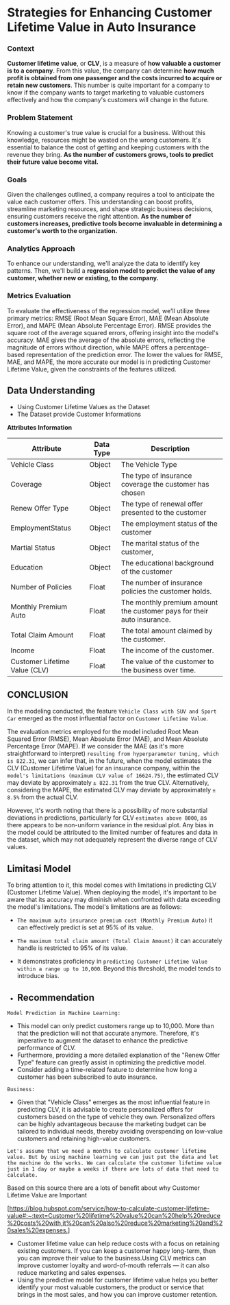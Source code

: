 # Strategies for Enhancing Customer Lifetime Value in Auto Insurance

### **Context**
**Customer lifetime value**, or **CLV**, is a measure of **how valuable a customer is to a company**. From this value, the company can determine **how much profit is obtained from one passenger and the costs incurred to acquire or retain new customers**. This number is quite important for a company to know if the company wants to target marketing to valuable customers effectively and how the company's customers will change in the future.

### **Problem Statement**

Knowing a customer's true value is crucial for a business. Without this knowledge, resources might be wasted on the wrong customers. It's essential to balance the cost of getting and keeping customers with the revenue they bring. **As the number of customers grows, tools to predict their future value become vital.**

### **Goals**

Given the challenges outlined, a company requires a tool to anticipate the value each customer offers. This understanding can boost profits, streamline marketing resources, and shape strategic business decisions, ensuring customers receive the right attention. **As the number of customers increases, predictive tools become invaluable in determining a customer's worth to the organization.**

### **Analytics Approach**

To enhance our understanding, we'll analyze the data to identify key patterns. Then, we'll build a **regression model to predict the value of any customer, whether new or existing, to the company.**

### **Metrics Evaluation**

To evaluate the effectiveness of the regression model, we'll utilize three primary metrics: RMSE (Root Mean Square Error), MAE (Mean Absolute Error), and MAPE (Mean Absolute Percentage Error). RMSE provides the square root of the average squared errors, offering insight into the model's accuracy. MAE gives the average of the absolute errors, reflecting the magnitude of errors without direction, while MAPE offers a percentage-based representation of the prediction error. The lower the values for RMSE, MAE, and MAPE, the more accurate our model is in predicting Customer Lifetime Value, given the constraints of the features utilized.


## **Data Understanding**

- Using Customer Lifetime Values as the Dataset
- The Dataset provide Customer Informations

**Attributes Information**

| **Attribute** | **Data Type** | **Description** |
| --- | --- | --- |
| Vehicle Class | Object | The Vehicle Type |
| Coverage | Object | The type of insurance coverage the customer has chosen |
| Renew Offer Type | Object | The type of renewal offer presented to the customer |
| EmploymentStatus | Object | The employment status of the customer |
| Martial Status | Object |  The marital status of the customer, |
| Education | Object | The educational background of the customer |
| Number of Policies | Float | The number of insurance policies the customer holds. |
| Monthly Premium Auto | Float | The monthly premium amount the customer pays for their auto insurance. |
| Total Claim Amount | Float | The total amount claimed by the customer. |
| Income | Float | The income of the customer. |
| Customer Lifetime Value (CLV) | Float | The value of the customer to the business over time. |

<be>

## **CONCLUSION**

In the modeling conducted, the feature `Vehicle Class with SUV and Sport Car` emerged as the most influential factor on `Customer Lifetime Value`.

The evaluation metrics employed for the model included Root Mean Squared Error (RMSE), Mean Absolute Error (MAE), and Mean Absolute Percentage Error (MAPE). If we consider the MAE (as it's more straightforward to interpret) `resulting from hyperparameter tuning, which is 822.31`, we can infer that, in the future, when the model estimates the CLV (Customer Lifetime Value) for an insurance company, within the `model's limitations (maximum CLV value of 16624.75)`, the estimated CLV may deviate by approximately `± 822.31` from the true CLV. Alternatively, considering the MAPE, the estimated CLV may deviate by approximately `± 8.5%` from the actual CLV.

However, it's worth noting that there is a possibility of more substantial deviations in predictions, particularly for CLV `estimates above 8000`, as there appears to be non-uniform variance in the residual plot. Any bias in the model could be attributed to the limited number of features and data in the dataset, which may not adequately represent the diverse range of CLV values.

## **Limitasi Model**

To bring attention to it, this model comes with limitations in predicting CLV (Customer Lifetime Value). When deploying the model, it's important to be aware that its accuracy may diminish when confronted with data exceeding the model's limitations. The model's limitations are as follows:

- `The maximum auto insurance premium cost (Monthly Premium Auto)` it can effectively predict is set at 95% of its value.
- `The maximum total claim amount (Total Claim Amount)` it can accurately handle is restricted to 95% of its value.
- It demonstrates proficiency in `predicting Customer Lifetime Value within a range up to 10,000`. Beyond this threshold, the model tends to introduce bias.

- ## **Recommendation**

`Model Prediction in Machine Learning:`
- This model can only predict customers range up to 10,000. More than that the prediction will not that accurate anymore. Therefore, it's imperative to augment the dataset to enhance the predictive performance of CLV.
- Furthermore, providing a more detailed explanation of the "Renew Offer Type" feature can greatly assist in optimizing the predictive model.
- Consider adding a time-related feature to determine how long a customer has been subscribed to auto insurance.

`Business:`
- Given that "Vehicle Class" emerges as the most influential feature in predicting CLV, it is advisable to create personalized offers for customers based on the type of vehicle they own. Personalized offers can be highly advantageous because the marketing budget can be tailored to individual needs, thereby avoiding overspending on low-value customers and retaining high-value customers.

`Let's assume that we need a months to calculate customer lifetime value. But by using machine learning we can just put the data and let the machine do the works. We can calculate the customer lifetime value just in 1 day or maybe a weeks if there are lots of data that need to calculate.`

Based on this source there are a lots of benefit about why Customer Lifetime Value are Important

[https://blog.hubspot.com/service/how-to-calculate-customer-lifetime-value#:~:text=Customer%20lifetime%20value%20can%20help%20reduce%20costs%20with,it%20can%20also%20reduce%20marketing%20and%20sales%20expenses.]

- Customer lifetime value can help reduce costs with a focus on retaining existing customers. If you can keep a customer happy long-term, then you can improve their value to the business.Using CLV metrics can improve customer loyalty and word-of-mouth referrals — it can also reduce marketing and sales expenses.
- Using the predictive model for customer lifetime value helps you better identify your most valuable customers, the product or service that brings in the most sales, and how you can improve customer retention.
